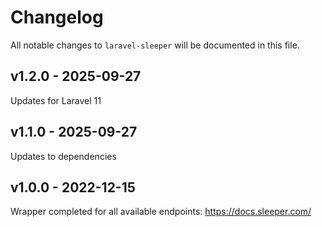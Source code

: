 # Changelog

All notable changes to `laravel-sleeper` will be documented in this file.

## v1.2.0 - 2025-09-27

Updates for Laravel 11

## v1.1.0 - 2025-09-27

Updates to dependencies

## v1.0.0 - 2022-12-15

Wrapper completed for all available endpoints: https://docs.sleeper.com/
